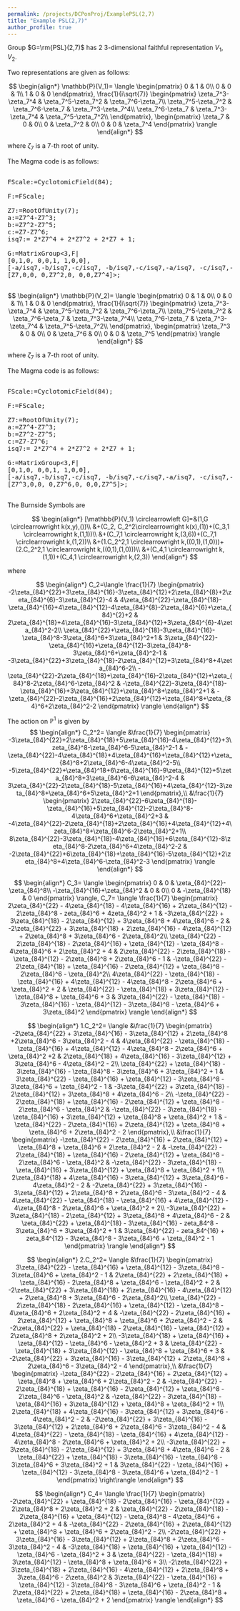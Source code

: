 ```yaml
---
permalink: /projects/DCPonProj/ExamplePSL(2,7)
title: "Example PSL(2,7)"
author_profile: true
---
```


Group $G=\rm{PSL}(2,7)$ has 2 3-dimensional faithful representation $V_1,V_2$.

Two representations are given as follows:

$$
\begin{align*}
\mathbb{P}(V_1)=
\langle
\begin{pmatrix}
0 & 1 & 0\\
0 & 0 & 1\\
1 & 0 & 0
\end{pmatrix},
\frac{1}{i\sqrt{7}}
\begin{pmatrix}
\zeta_7^3-\zeta_7^4 & \zeta_7^5-\zeta_7^2 & \zeta_7^6-\zeta_7\\
\zeta_7^5-\zeta_7^2 & \zeta_7^6-\zeta_7 & \zeta_7^3-\zeta_7^4\\
\zeta_7^6-\zeta_7 & \zeta_7^3-\zeta_7^4 & \zeta_7^5-\zeta_7^2\\
\end{pmatrix},
\begin{pmatrix}
\zeta_7 & 0 & 0\\
0 & \zeta_7^2 & 0\\
0 & 0 & \zeta_7^4
\end{pmatrix}
\rangle
\end{align*}
$$

where $\zeta_7$ is a 7-th root of unity.

The Magma code is as follows:
<pre>

FScale:=CyclotomicField(84);

F:=FScale;

Z7:=RootOfUnity(7);
a:=Z7^4-Z7^3;
b:=Z7^2-Z7^5;
c:=Z7-Z7^6;
isq7:= 2*Z7^4 + 2*Z7^2 + 2*Z7 + 1;

G:=MatrixGroup<3,F|
[0,1,0, 0,0,1, 1,0,0],
[-a/isq7,-b/isq7,-c/isq7, -b/isq7,-c/isq7,-a/isq7, -c/isq7,-a/isq7,-b/isq7],
[Z7,0,0, 0,Z7^2,0, 0,0,Z7^4]>;

</pre>

$$
\begin{align*}
\mathbb{P}(V_2)=
\langle
\begin{pmatrix}
0 & 1 & 0\\
0 & 0 & 1\\
1 & 0 & 0
\end{pmatrix},
\frac{1}{i\sqrt{7}}
\begin{pmatrix}
\zeta_7^3-\zeta_7^4 & \zeta_7^5-\zeta_7^2 & \zeta_7^6-\zeta_7\\
\zeta_7^5-\zeta_7^2 & \zeta_7^6-\zeta_7 & \zeta_7^3-\zeta_7^4\\
\zeta_7^6-\zeta_7 & \zeta_7^3-\zeta_7^4 & \zeta_7^5-\zeta_7^2\\
\end{pmatrix},
\begin{pmatrix}
\zeta_7^3 & 0 & 0\\
0 & \zeta_7^6 & 0\\
0 & 0 & \zeta_7^5
\end{pmatrix}
\rangle
\end{align*}
$$

where $\zeta_7$ is a 7-th root of unity.

The Magma code is as follows:
<pre>

FScale:=CyclotomicField(84);

F:=FScale;

Z7:=RootOfUnity(7);
a:=Z7^4-Z7^3;
b:=Z7^2-Z7^5;
c:=Z7-Z7^6;
isq7:= 2*Z7^4 + 2*Z7^2 + 2*Z7 + 1;

G:=MatrixGroup<3,F|
[0,1,0, 0,0,1, 1,0,0],
[-a/isq7,-b/isq7,-c/isq7, -b/isq7,-c/isq7,-a/isq7, -c/isq7,-a/isq7,-b/isq7],
[Z7^3,0,0, 0,Z7^6,0, 0,0,Z7^5]>;

</pre>


The Burnside Symbols are

$$
\begin{align*}
[\mathbb{P}(V_1) \circlearrowleft G]=&(1,G \circlearrowright k(x,y),())\\
&+(C_2, C_2^2\circlearrowright k(x),(1))+(C_3,1 \circlearrowright k,(1,1))\\
&+(C_7,1 \circlearrowright k,(3,6))+(C_7,1 \circlearrowright k,(1,2))\\
&+(1.C_2^2,1 \circlearrowright k,((0,1),(1,0)))+(2.C_2^2,1 \circlearrowright k,((0,1),(1,0)))\\
&+(C_4,1 \circlearrowright k,(1,1))+(C_4,1 \circlearrowright k,(2,3))
\end{align*}
$$

where

$$
\begin{align*}
C_2=\langle
\frac{1}{7}
\begin{pmatrix}
-2\zeta_{84}^{22}+3\zeta_{84}^{16}-3\zeta_{84}^{12}+2\zeta_{84}^{8}+2\zeta_{84}^{6}-3\zeta_{84}^{2}-4 & 4\zeta_{84}^{22}-\zeta_{84}^{18}-\zeta_{84}^{16}+4\zeta_{84}^{12}-4\zeta_{84}^{8}-2\zeta_{84}^{6}+\zeta_{84}^{2}+2 & 2\zeta_{84}^{18}+4\zeta_{84}^{16}-3\zeta_{84}^{12}+3\zeta_{84}^{6}-4\zeta_{84}^2-2\\
\zeta_{84}^{22}+\zeta_{84}^{18}-3\zeta_{84}^{16}-\zeta_{84}^8-3\zeta_{84}^6+3\zeta_{84}^2+1 & 3\zeta_{84}^{22}-\zeta_{84}^{16}+\zeta_{84}^{12}-3\zeta_{84}^8-3\zeta_{84}^6+\zeta_{84}^2-1 & -3\zeta_{84}^{22}+3\zeta_{84}^{18}-2\zeta_{84}^{12}+3\zeta_{84}^8+4\zeta_{84}^6-2\\
-\zeta_{84}^{22}-2\zeta_{84}^{18}+\zeta_{84}^{16}-2\zeta_{84}^{12}+\zeta_{84}^8-2\zeta_{84}^6-\zeta_{84}^2 & -\zeta_{84}^{22}-3\zeta_{84}^{18}-\zeta_{84}^{16}+3\zeta_{84}^{12}+\zeta_{84}^8+\zeta_{84}^2+1 & -\zeta_{84}^{22}-2\zeta_{84}^{16}+2\zeta_{84}^{12}+\zeta_{84}^8+\zeta_{84}^6+2\zeta_{84}^2-2
\end{pmatrix}
\rangle
\end{align*}
$$

The action on $\mathbb{P}^1$ is given by
$$
\begin{align*}
C_2^2=
\langle
&\frac{1}{7}
\begin{pmatrix}
-3\zeta_{84}^{22}+2\zeta_{84}^{18}+5\zeta_{84}^{16}-4\zeta_{84}^{12}+3\zeta_{84}^8-\zeta_{84}^6-5\zeta_{84}^2-1 & -\zeta_{84}^{22}-4\zeta_{84}^{18}+4\zeta_{84}^{16}+\zeta_{84}^{12}+\zeta_{84}^8+2\zeta_{84}^6-4\zeta_{84}^2-5\\
-5\zeta_{84}^{22}+\zeta_{84}^18+6\zeta_{84}^{16}-9\zeta_{84}^{12}+5\zeta_{84}^8+3\zeta_{84}^6-6\zeta_{84}^2-4 & 3\zeta_{84}^{22}-2\zeta_{84}^{18}-5\zeta_{84}^{16}+4\zeta_{84}^{12}-3\zeta_{84}^8+\zeta_{84}^6+5\zeta_{84}^2+1
\end{pmatrix},\\
&\frac{1}{7}
\begin{pmatrix}
2\zeta_{84}^{22}-6\zeta_{84}^{18}-\zeta_{84}^{16}+5\zeta_{84}^{12}-2\zeta_{84}^8-4\zeta_{84}^6+\zeta_{84}^2+3 & -4\zeta_{84}^{22}-2\zeta_{84}^{18}+2\zeta_{84}^{16}+4\zeta_{84}^{12}+4\zeta_{84}^8+\zeta_{84}^6-2\zeta_{84}^2+1\\
8\zeta_{84}^{22}-3\zeta_{84}^{18}-4\zeta_{84}^{16}+6\zeta_{84}^{12}-8\zeta_{84}^8-2\zeta_{84}^6+4\zeta_{84}^2-2 & -2\zeta_{84}^{22}+6\zeta_{84}^{18}+\zeta_{84}^{16}-5\zeta_{84}^{12}+2\zeta_{84}^8+4\zeta_{84}^6-\zeta_{84}^2-3
\end{pmatrix}
\rangle
\end{align*}
$$

$$
\begin{align*}
C_3=
\langle
\begin{pmatrix}
0 & 0 & \zeta_{84}^{22}-\zeta_{84}^8\\
-\zeta_{84}^{16}+\zeta_{84}^2 & 0 & 0\\
0 & -\zeta_{84}^{18} & 0
\end{pmatrix}
\rangle,
C_7=
\langle
\frac{1}{7}
\begin{pmatrix}
2\zeta_{84}^{22} - 4\zeta_{84}^{18} - 4\zeta_{84}^{16} + 2\zeta_{84}^{12} - 2\zeta_{84}^8 - zeta_{84}^6 + 4zeta_{84}^2 + 1 & -3\zeta_{84}^{22} + 3\zeta_{84}^{18} - 2\zeta_{84}^{12} + 3\zeta_{84}^8 + 4\zeta_{84}^6 - 2 & -2\zeta_{84}^{22} + 3\zeta_{84}^{18} + 2\zeta_{84}^{16} - 4\zeta_{84}^{12} + 2\zeta_{84}^8 + 3\zeta_{84}^6 - 2\zeta_{84}^2\\
\zeta_{84}^{22} - 2\zeta_{84}^{18} - 2\zeta_{84}^{16} + \zeta_{84}^{12} - \zeta_{84}^8 - 4\zeta_{84}^6 + 2\zeta_{84}^2 + 4 & 2\zeta_{84}^{22} - 2\zeta_{84}^{18} - \zeta_{84}^{12} - 2\zeta_{84}^8 + 2\zeta_{84}^6 - 1 & -\zeta_{84}^{22} - 2\zeta_{84}^{18} + \zeta_{84}^{16} - 2\zeta_{84}^{12} + \zeta_{84}^8 - 2\zeta_{84}^6 - \zeta_{84}^2\\
4\zeta_{84}^{22} - \zeta_{84}^{18} - \zeta_{84}^{16} + 4\zeta_{84}^{12} - 4\zeta_{84}^8 - 2\zeta_{84}^6 + \zeta_{84}^2 + 2 & \zeta_{84}^{22} - \zeta_{84}^{18} + 3\zeta_{84}^{12} - \zeta_{84}^8 + \zeta_{84}^6 + 3 & 3\zeta_{84}^{22} - \zeta_{84}^{18} - 3\zeta_{84}^{16} - \zeta_{84}^{12} - 3\zeta_{84}^8 - \zeta_{84}^6 + 3\zeta_{84}^2
\end{pmatrix}
\rangle
\end{align*}
$$

$$
\begin{align*}
1.C_2^2=
\langle
&\frac{1}{7}
\begin{pmatrix}
-2\zeta_{84}^{22} + 3\zeta_{84}^{16} - 3\zeta_{84}^{12} + 2\zeta_{84}^8 +2\zeta_{84}^6 - 3\zeta_{84}^2 - 4 & 4\zeta_{84}^{22} - \zeta_{84}^{18} -\zeta_{84}^{16} + 4\zeta_{84}^{12} - 4\zeta_{84}^8 - 2\zeta_{84}^6 + \zeta_{84}^2 +2 & 2\zeta_{84}^{18} + 4\zeta_{84}^{16} - 3\zeta_{84}^{12} + 3\zeta_{84}^6 - 4\zeta_{84}^2 - 2\\
\zeta_{84}^{22} + \zeta_{84}^{18} - 3\zeta_{84}^{16} - \zeta_{84}^8 - 3\zeta_{84}^6 + 3\zeta_{84}^2 + 1 & 3\zeta_{84}^{22} - \zeta_{84}^{16} + \zeta_{84}^{12} - 3\zeta_{84}^8 - 3\zeta_{84}^6 + \zeta_{84}^2 - 1 & -3\zeta_{84}^{22} + 3\zeta_{84}^{18} - 2\zeta_{84}^{12} + 3\zeta_{84}^8 + 4\zeta_{84}^6 - 2\\
-\zeta_{84}^{22} - 2\zeta_{84}^{18} + \zeta_{84}^{16} - 2\zeta_{84}^{12} + \zeta_{84}^8 - 2\zeta_{84}^6 - \zeta_{84}^2 & -\zeta_{84}^{22} - 3\zeta_{84}^{18} - \zeta_{84}^{16} + 3\zeta_{84}^{12} + \zeta_{84}^8 + \zeta_{84}^2 + 1 & -\zeta_{84}^{22} - 2\zeta_{84}^{16} + 2\zeta_{84}^{12} + \zeta_{84}^8 + \zeta_{84}^6 + 2\zeta_{84}^2 - 2
\end{pmatrix},\\
&\frac{1}{7}
\begin{pmatrix}
-\zeta_{84}^{22} - 2\zeta_{84}^{16} + 2\zeta_{84}^{12} + \zeta_{84}^8 + \zeta_{84}^6 + 2\zeta_{84}^2 - 2 & -\zeta_{84}^{22} - 2\zeta_{84}^{18} + \zeta_{84}^{16} - 2\zeta_{84}^{12} + \zeta_{84}^8 - 2\zeta_{84}^6 - \zeta_{84}^2 & -\zeta_{84}^{22} - 3\zeta_{84}^{18} - \zeta_{84}^{16} + 3\zeta_{84}^{12} + \zeta_{84}^8 + \zeta_{84}^2 + 1\\
2\zeta_{84}^{18} + 4\zeta_{84}^{16} - 3\zeta_{84}^{12} + 3\zeta_{84}^6 - 4\zeta_{84}^2 - 2 & -2\zeta_{84}^{22} + 3\zeta_{84}^{16} - 3\zeta_{84}^{12} + 2\zeta_{84}^8 + 2\zeta_{84}^6 - 3\zeta_{84}^2 - 4 & 4\zeta_{84}^{22} - \zeta_{84}^{18} - \zeta_{84}^{16} + 4\zeta_{84}^{12} - 4\zeta_{84}^8 - 2\zeta_{84}^6 + \zeta_{84}^2 + 2\\
-3\zeta_{84}^{22} + 3\zeta_{84}^{18} - 2\zeta_{84}^{12} + 3\zeta_{84}^8 + 4\zeta_{84}^6 - 2 & \zeta_{84}^{22} + \zeta_{84}^{18} - 3\zeta_{84}^{16} - zeta_84^8 - 3\zeta_{84}^6 + 3\zeta_{84}^2 + 1 & 3\zeta_{84}^{22} - zeta_84^{16} + zeta_84^{12} - 3\zeta_{84}^8 - 3\zeta_{84}^6 + \zeta_{84}^2 - 1
\end{pmatrix}
\rangle
\end{align*}
$$

$$
\begin{align*}
2.C_2^2=
\langle
&\frac{1}{7}
\begin{pmatrix}
3\zeta_{84}^{22} - \zeta_{84}^{16} + \zeta_{84}^{12} - 3\zeta_{84}^8 - 3\zeta_{84}^6 + \zeta_{84}^2 - 1 & 2\zeta_{84}^{22} + 2\zeta_{84}^{18} + \zeta_{84}^{16} - 2\zeta_{84}^8 + \zeta_{84}^6 - \zeta_{84}^2 + 2 & -2\zeta_{84}^{22} + 3\zeta_{84}^{18} + 2\zeta_{84}^{16} - 4\zeta_{84}^{12} + 2\zeta_{84}^8 + 3\zeta_{84}^6 - 2\zeta_{84}^2\\
\zeta_{84}^{22} - 2\zeta_{84}^{18} - 2\zeta_{84}^{16} + \zeta_{84}^{12} - \zeta_{84}^8 - 4\zeta_{84}^6 + 2\zeta_{84}^2 + 4 & -\zeta_{84}^{22} - 2\zeta_{84}^{16} + 2\zeta_{84}^{12} + \zeta_{84}^8 + \zeta_{84}^6 + 2\zeta_{84}^2 - 2 & -2\zeta_{84}^{22} + \zeta_{84}^{18} - 2\zeta_{84}^{16} - \zeta_{84}^{12} + 2\zeta_{84}^8 + 2\zeta_{84}^2 + 2\\
-3\zeta_{84}^{18} + \zeta_{84}^{16} + \zeta_{84}^{12} - \zeta_{84}^6 - \zeta_{84}^2 + 3 & \zeta_{84}^{22} - \zeta_{84}^{18} + 3\zeta_{84}^{12} - \zeta_{84}^8 + \zeta_{84}^6 + 3 & -2\zeta_{84}^{22} + 3\zeta_{84}^{16} - 3\zeta_{84}^{12} + 2\zeta_{84}^8 + 2\zeta_{84}^6 - 3\zeta_{84}^2 - 4
\end{pmatrix},\\
&\frac{1}{7}
\begin{pmatrix}
-\zeta_{84}^{22} - 2\zeta_{84}^{16} + 2\zeta_{84}^{12} + \zeta_{84}^8 + \zeta_{84}^6 + 2\zeta_{84}^2 - 2 & -\zeta_{84}^{22} - 2\zeta_{84}^{18} + \zeta_{84}^{16} - 2\zeta_{84}^{12} + \zeta_{84}^8 - 2\zeta_{84}^6 - \zeta_{84}^2 & -\zeta_{84}^{22} - 3\zeta_{84}^{18} - \zeta_{84}^{16} + 3\zeta_{84}^{12} + \zeta_{84}^8 + \zeta_{84}^2 + 1\\
2\zeta_{84}^{18} + 4\zeta_{84}^{16} - 3\zeta_{84}^{12} + 3\zeta_{84}^6 - 4\zeta_{84}^2 - 2 & -2\zeta_{84}^{22} + 3\zeta_{84}^{16} - 3\zeta_{84}^{12} + 2\zeta_{84}^8 + 2\zeta_{84}^6 - 3\zeta_{84}^2 - 4 & 4\zeta_{84}^{22} - \zeta_{84}^{18} - \zeta_{84}^{16} + 4\zeta_{84}^{12} - 4\zeta_{84}^8 - 2\zeta_{84}^6 + \zeta_{84}^2 + 2\\
-3\zeta_{84}^{22} + 3\zeta_{84}^{18} - 2\zeta_{84}^{12} + 3\zeta_{84}^8 + 4\zeta_{84}^6 - 2 & \zeta_{84}^{22} + \zeta_{84}^{18} - 3\zeta_{84}^{16} - \zeta_{84}^8 - 3\zeta_{84}^6 + 3\zeta_{84}^2 + 1 & 3\zeta_{84}^{22} - \zeta_{84}^{16} + \zeta_{84}^{12} - 3\zeta_{84}^8 - 3\zeta_{84}^6 + \zeta_{84}^2 - 1
\end{pmatrix}
\right\rangle
\end{align*}
$$

$$
\begin{align*}
C_4=
\langle
\frac{1}{7}
\begin{pmatrix}
-2\zeta_{84}^{22} + \zeta_{84}^{18} - 2\zeta_{84}^{16} - \zeta_{84}^{12} + 2\zeta_{84}^8 + 2\zeta_{84}^2 + 2 & \zeta_{84}^{22} - 2\zeta_{84}^{18} - 2\zeta_{84}^{16} + \zeta_{84}^{12} - \zeta_{84}^8 - 4\zeta_{84}^6 + 2\zeta_{84}^2 + 4 & -\zeta_{84}^{22} - 2\zeta_{84}^{16} + 2\zeta_{84}^{12} + \zeta_{84}^8 + \zeta_{84}^6 + 2\zeta_{84}^2 - 2\\
-2\zeta_{84}^{22} + 3\zeta_{84}^{16} - 3\zeta_{84}^{12} + 2\zeta_{84}^8 + 2\zeta_{84}^6 - 3\zeta_{84}^2 - 4 & -3\zeta_{84}^{18} + \zeta_{84}^{16} + \zeta_{84}^{12} - \zeta_{84}^6 - \zeta_{84}^2 + 3 & \zeta_{84}^{22} - \zeta_{84}^{18} + 3\zeta_{84}^{12} - \zeta_{84}^8 + \zeta_{84}^6 + 3\\
-2\zeta_{84}^{22} + 3\zeta_{84}^{18} + 2\zeta_{84}^{16} - 4\zeta_{84}^{12} + 2\zeta_{84}^8 + 3\zeta_{84}^6 - 2\zeta_{84}^2 & 3\zeta_{84}^{22} - \zeta_{84}^{16} + \zeta_{84}^{12} - 3\zeta_{84}^8 - 3\zeta_{84}^6 + \zeta_{84}^2 - 1 & 2\zeta_{84}^{22} + 2\zeta_{84}^{18} + \zeta_{84}^{16} - 2\zeta_{84}^8 + \zeta_{84}^6 - \zeta_{84}^2 + 2
\end{pmatrix}
\rangle
\end{align*}
$$